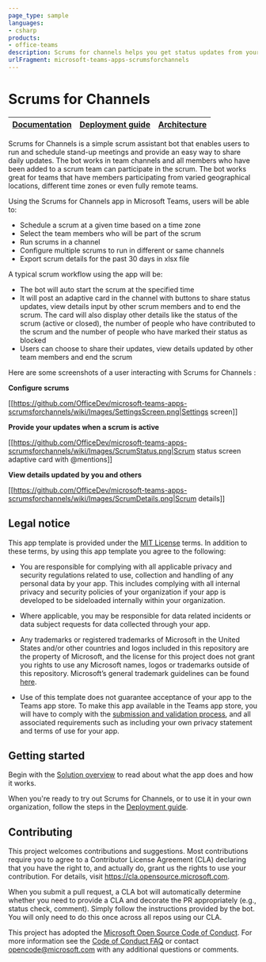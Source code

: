 ```yaml
---
page_type: sample
languages:
- csharp
products:
- office-teams
description: Scrums for channels helps you get status updates from your team in channel scope
urlFragment: microsoft-teams-apps-scrumsforchannels
---
```


# Scrums for Channels

| [Documentation](https://github.com/OfficeDev/microsoft-teams-apps-scrumsforchannels/wiki/Home) | [Deployment guide](https://github.com/OfficeDev/microsoft-teams-apps-scrumsforchannels/wiki/Deployment-Guide) | [Architecture](https://github.com/OfficeDev/microsoft-teams-apps-scrumsforchannels/wiki/Solution-Overview) |
| ---- | ---- | ---- |

Scrums for Channels is a simple scrum assistant bot that enables users to run and schedule stand-up meetings and provide an easy way to share daily updates. The bot works in team channels and all members who have been added to a scrum team can participate in the scrum.
The bot works great for teams that have members participating from varied geographical locations, different time zones or even fully remote teams. 

Using the Scrums for Channels app in Microsoft Teams, users will be able to:
 -  Schedule a scrum at a given time based on a time zone 
 -  Select the team members who will be part of the scrum
 -  Run scrums in a channel
 -  Configure multiple scrums to run in different or same channels
 -  Export scrum details for the past 30 days in xlsx file

A typical scrum workflow using the app will be:
 - The bot will auto start the scrum at the specified time
 - It will post an adaptive card in the channel with buttons to share status updates, view details input by other scrum members and to end the scrum. The card will also display other details like the status of the scrum (active or closed), the number of people who have contributed to the scrum and  the number of people who have marked their status as blocked
 - Users can choose to share their updates, view details updated by other team members and end the scrum

Here are some screenshots of a user interacting with Scrums for Channels :

**Configure scrums**

[[https://github.com/OfficeDev/microsoft-teams-apps-scrumsforchannels/wiki/Images/SettingsScreen.png|Settings screen]]

**Provide your updates when a scrum is active**

[[https://github.com/OfficeDev/microsoft-teams-apps-scrumsforchannels/wiki/Images/ScrumStatus.png|Scrum status screen adaptive card with @mentions]]


**View details updated by you and others**

[[https://github.com/OfficeDev/microsoft-teams-apps-scrumsforchannels/wiki/Images/ScrumDetails.png|Scrum details]]

## Legal notice

This app template is provided under the [MIT License](https://github.com/OfficeDev/microsoft-teams-apps-scrumsforchannels/blob/master/LICENSE) terms.  In addition to these terms, by using this app template you agree to the following:

-	You are responsible for complying with all applicable privacy and security regulations related to use, collection and handling of any personal data by your app.  This includes complying with all internal privacy and security policies of your organization if your app is developed to be sideloaded internally within your organization.

-	Where applicable, you may be responsible for data related incidents or data subject requests for data collected through your app.

-	Any trademarks or registered trademarks of Microsoft in the United States and/or other countries and logos included in this repository are the property of Microsoft, and the license for this project does not grant you rights to use any Microsoft names, logos or trademarks outside of this repository.  Microsoft’s general trademark guidelines can be found [here](https://www.microsoft.com/en-us/legal/intellectualproperty/trademarks/usage/general.aspx).

-	Use of this template does not guarantee acceptance of your app to the Teams app store.  To make this app available in the Teams app store, you will have to comply with the [submission and validation process](https://docs.microsoft.com/en-us/microsoftteams/platform/concepts/deploy-and-publish/appsource/publish), and all associated requirements such as including your own privacy statement and terms of use for your app.

## Getting started

Begin with the [Solution overview](https://github.com/OfficeDev/microsoft-teams-apps-scrumsforchannels/wiki/Solution-overview) to read about what the app does and how it works.

When you're ready to try out Scrums for Channels, or to use it in your own organization, follow the steps in the [Deployment guide](https://github.com/OfficeDev/microsoft-teams-apps-scrumsforchannels/wiki/DeployementGuide).

## Contributing

This project welcomes contributions and suggestions.  Most contributions require you to agree to a
Contributor License Agreement (CLA) declaring that you have the right to, and actually do, grant us
the rights to use your contribution. For details, visit https://cla.opensource.microsoft.com.

When you submit a pull request, a CLA bot will automatically determine whether you need to provide
a CLA and decorate the PR appropriately (e.g., status check, comment). Simply follow the instructions
provided by the bot. You will only need to do this once across all repos using our CLA.

This project has adopted the [Microsoft Open Source Code of Conduct](https://opensource.microsoft.com/codeofconduct/).
For more information see the [Code of Conduct FAQ](https://opensource.microsoft.com/codeofconduct/faq/) or
contact [opencode@microsoft.com](mailto:opencode@microsoft.com) with any additional questions or comments.

